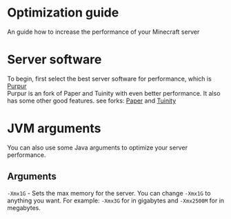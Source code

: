 # Optimization guide
An guide how to increase the performance of your Minecraft server
# Server software
To begin, first select the best server software for performance, which is [Purpur](https://github.com/pl3xgaming/Purpur)<br>
Purpur is an fork of Paper and Tuinity with even better performance. It also has some other good features. see forks: [Paper](https://github.com/PaperMC/Paper) and [Tuinity](https://github.com/Tuinity/Tuinity)</br>
# JVM arguments
You can also use some Java arguments to optimize your server performance.
## Arguments
```-Xmx1G``` - Sets the max memory for the server. You can change ```-Xmx1G``` to anything you want. For example: ```-Xmx3G``` for in gigabytes and ```-Xmx2500M``` for in megabytes.
